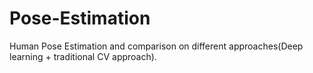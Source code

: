 # Pose-Estimation
Human Pose Estimation and comparison on different approaches(Deep learning + traditional CV approach).
